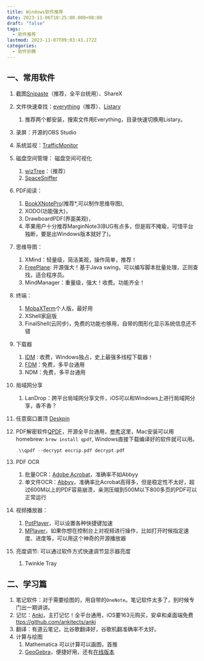 ```yaml
---
title: Windows软件推荐
date: 2023-11-06T10:25:00.000+08:00
draft: "false"
tags:
  - 软件推荐
lastmod: 2023-11-07T09:03:43.172Z
categories:
  - 软件折腾
---
```


## 一、常用软件

1. 截图[Snipaste](https://www.snipaste.com/download.html)（推荐，全平台统用）、ShareX
2. 文件快速查找：[everything](https://www.voidtools.com/zh-cn/)（推荐）、[Listary](https://www.listary.com/download)
    1. 推荐两个都安装，搜索文件用Everything，目录快速切换用Listary。
3. 录屏：开源的OBS Studio
4. 系统监视：[TrafficMonitor](https://github.com/zhongyang219/TrafficMonitor) 
5. 磁盘空间管理：
    磁盘空间可视化
    1. [wizTree](https://www.diskanalyzer.com/)：（推荐）
    2. [SpaceSniffer](http://www.uderzo.it/main_products/space_sniffer/download.html)
6. PDF阅读：
	1. [BookXNotePro](http://www.bookxnote.com/)(推荐*,可以制作思维导图),
	2. XODO(功能强大)，
	3. DrawboardPDF(界面美观)，
	4. 苹果用户十分推荐MarginNote3(BUG有点多，但是瑕不掩瑜，可惜平台独断，要是出Windows版本就好了)。
7. 思维导图：
    1. XMind：轻量级，简洁美观，操作简单，推荐！
    2. [FreePlane](https://www.freeplane.org/): 开源强大！基于Java swing，可以编写脚本批量处理，正则查找，适合程序员。
    3. MindManager：重量级，强大！收费。功能齐全！
8. 终端：
	1. [MobaXTerm](https://mobaxterm.mobatek.net/download.html)个人版，最好用
	2. XShell家庭版
	3. FinalShell(云同步)，免费的功能也够用，自带的图形化显示系统信息还不错
9. 下载器
    1. [IDM](http://www.internetdownloadmanager.com/) : 收费，Windows独占，史上最强多线程下载器！
    2. [FDM](https://www.freedownloadmanager.org/zh/)：免费，多平台通用
    3. NDM：免费，多平台通用
10. 局域网分享
    1. LanDrop：跨平台局域网分享文件，iOS可以和Windows上进行局域网分享，香不香？
11. 任意窗口置顶 [Deskpin](https://efotinis.neocities.org/deskpins/)
12. PDF解密软件[QPDF](https://sourceforge.net/projects/qpdf/)，开源全平台通用，[参考](https://zhuanlan.zhihu.com/p/183759743)这里，Mac安装可以用homebrew: `brew install qpdf`, Windows直接下载编译好的软件就可以用。
    
    ```cpp
    .\\qpdf --decrypt encrip.pdf decrypt.pdf
    ```
    
13. PDF OCR
    1. 批量OCR：[Adobe Acrobat](https://www.notion.so/Adobe-Acrobat-OCR-f2c11b9e15f647c2a5173373d42344b3?pvs=21)，准确率不如Abbyy
    2. 单文件OCR：[Abbyy](https://www.notion.so/Abbyy-OCR-4469a77a164643f6ba3338801971a90b?pvs=21)，准确率比Acrobat高得多，但是稳定性不太好，超过600M以上的PDF容易崩溃，亲测压缩到500M以下800多页的PDF可以正常运行
14. 视频播放器：
    1. [PotPlayer](https://potplayer.daum.net/)，可以设置各种快捷键加速
    2. [MPlayer](http://www.mplayerhq.hu/design7/dload.html)，如果你想在控制台上对视频进行操作，比如打开时候指定速度、进度等，可以用这个神奇的开源播放器
15. 亮度调节: 可以通过软件方式快速调节显示器亮度
    1. Twinkle Tray

## 二、学习篇

1. 笔记软件：对于需要绘图的，用自带的`OneNote`。笔记软件太多了，到时候专门出一期讲讲。
2. 记忆：[Anki](https://github.com/ankitects/anki)，主打记忆！全平台通用，iOS要163元购买，安卓和桌面端免费[ttps://github.com/ankitects/anki](https://github.com/ankitects/anki)
3. 翻译：有道云笔记，比谷歌翻译好，谷歌机翻准确率不太好。
4. 计算与绘图
    1. Mathematica 可以计算可以画图，首推
    2. [GeoGebra](https://www.geogebra.org/download)，便捷好用，还有[在线版本](https://www.geogebra.org/graphing)

